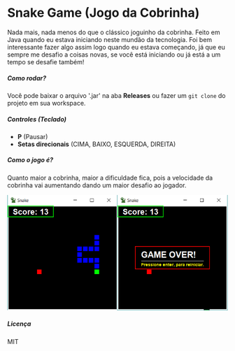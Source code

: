 # Snake Game (Jogo da Cobrinha)

Nada mais, nada menos do que o clássico joguinho da cobrinha. Feito em Java quando eu estava iniciando neste mundão da tecnologia. Foi bem interessante fazer algo assim logo quando eu estava começando, já que eu sempre me desafio a coisas novas, se você está iniciando ou já está a um tempo se desafie também!

##### Como rodar?
Você pode baixar o arquivo '.jar' na aba **Releases** ou fazer um `git clone` do projeto em sua workspace.

##### Controles (Teclado) 
- **P** (Pausar)
- **Setas direcionais** (CIMA, BAIXO, ESQUERDA, DIREITA)

##### Como o jogo é?
Quanto maior a cobrinha, maior a dificuldade fica, pois a velocidade da cobrinha vai aumentando dando um maior desafio ao jogador.

![Snake Demonstration](demonstration.png)

##### Licença
MIT